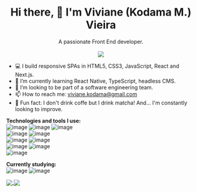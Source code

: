   <h1 align="center">Hi there, 👋 I'm Viviane (Kodama M.) Vieira</h1>

<p align="center">
  A passionate Front End developer.
  </br></br>
   <a href="https://www.linkedin.com/in/viviane-km-vieira/">
    <img src="https://img.shields.io/badge/LinkedIn-0077B5?style=for-the-badge&logo=linkedin&logoColor=white">
  </a>
</p>

- 💻  I build responsive SPAs in HTML5, CSS3, JavaScript, React and Next.js.
- 💪  I’m currently learning React Native, TypeScript, headless CMS.
- 👯  I’m looking to be part of a software engineering team.
- 📫  How to reach me: viviane.kodama@gmail.com
- 🍵  Fun fact: I don't drink coffe but I drink matcha! And... I'm constantly looking to improve.

**Technologies and tools I use:**
</br>
![image](https://img.shields.io/badge/HTML-239120?style=for-the-badge&logo=html5&logoColor=white)
![image](https://img.shields.io/badge/CSS3-1572B6?style=for-the-badge&logo=css3&logoColor=white)
![image](https://img.shields.io/badge/JavaScript-F7DF1E?style=for-the-badge&logo=javascript&logoColor=black)
</br>
![image](https://img.shields.io/badge/React-20232A?style=for-the-badge&logo=react&logoColor=61DAFB)
![image](https://img.shields.io/badge/next.js-000000?style=for-the-badge&logo=next.js&logoColor=white)
</br>
![image](https://img.shields.io/badge/Node.js-43853D?style=for-the-badge&logo=node.js&logoColor=white)
![image](https://img.shields.io/badge/Express.js-404D59?style=for-the-badge&logo=express&logoColor=white)
</br>
![image](https://img.shields.io/badge/Sass-CC6699?style=for-the-badge&logo=sass&logoColor=white)
![image](https://img.shields.io/badge/Bootstrap-563D7C?style=for-the-badge&logo=bootstrap&logoColor=white)
</br>
![image](https://img.shields.io/badge/Amazon_AWS-232F3E?style=for-the-badge&logo=amazon-aws&logoColor=white)



**Currently studying:**
</br>
![image](https://img.shields.io/badge/TypeScript-007ACC?style=for-the-badge&logo=typescript&logoColor=white)
![image](https://img.shields.io/badge/React_Native-20232A?style=for-the-badge&logo=react&logoColor=61DAFB)


<a href="https://github.com/vivianevieira/github-readme-stats">
  <img align="center" src="https://github-readme-stats.vercel.app/api?username=vivianevieira&show_icons=true" />
</a>

<a href="https://github.com/vivianevieira/github-readme-stats">
  <img align="center" src="https://github-readme-stats.vercel.app/api/top-langs/?username=vivianevieira&layout=compact" />
</a>
